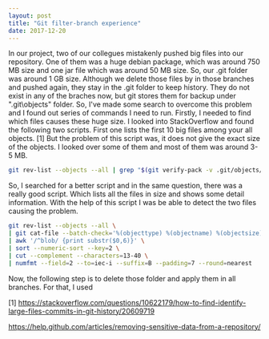 ```yaml
---
layout: post
title: "Git filter-branch experience"
date: 2017-12-20
---
```


In our project, two of our collegues mistakenly pushed big files into our repository. One of them was a huge debian package, which was
around 750 MB size and one jar file which was around 50 MB size. So, our .git folder was around 1 GB size. Although we delete those files
by in those branches and pushed again, they stay in the .git folder to keep history. They do not exist in any of the braches now, but git
stores them for backup under ".git\objects" folder. So, I've made some search to overcome this problem and I found out series of commands 
I need to run. Firstly, I needed to find which files causes these huge size. I looked into StackOverflow and found the following two 
scripts. First one lists the first 10 big files among your all objects. [1] But the problem of this script was, it does not give the exact size of the objects. I looked over some of them and most of them was around 3-5 MB. 

```bash 
git rev-list --objects --all | grep "$(git verify-pack -v .git/objects/pack/*.idx | sort -k 3 -n | tail -10 | awk '{print$1}')"
```

So, I searched for a better script and in the same question, there was a really good script. Which lists all the files in size and shows
some detail information. With the help of this script I was be able to detect the two files causing the problem. 

```bash
git rev-list --objects --all \
| git cat-file --batch-check='%(objecttype) %(objectname) %(objectsize) %(rest)' \
| awk '/^blob/ {print substr($0,6)}' \
| sort --numeric-sort --key=2 \
| cut --complement --characters=13-40 \
| numfmt --field=2 --to=iec-i --suffix=B --padding=7 --round=nearest
```

Now, the following step is to delete those folder and apply them in all branches. For that, I used 

[1] https://stackoverflow.com/questions/10622179/how-to-find-identify-large-files-commits-in-git-history/20609719

https://help.github.com/articles/removing-sensitive-data-from-a-repository/
